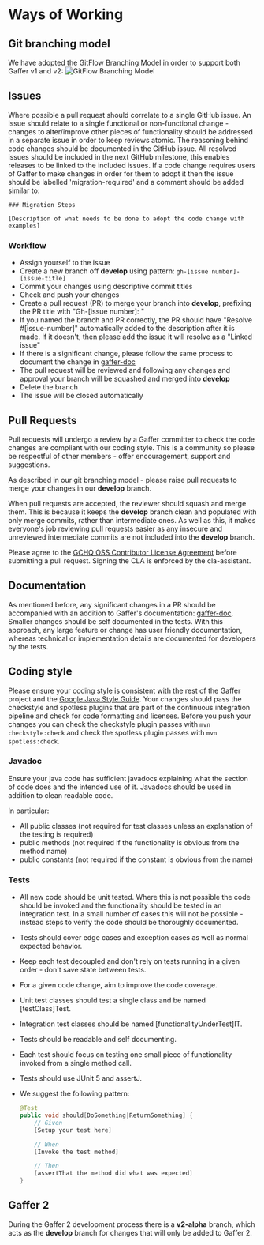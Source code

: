 # Ways of Working

## Git branching model
We have adopted the GitFlow Branching Model in order to support both Gaffer v1 and v2: ![GitFlow Branching Model](https://nvie.com/img/git-model@2x.png)

## Issues 
Where possible a pull request should correlate to a single GitHub issue. An issue should relate to a single functional or non-functional change - changes to alter/improve other pieces of functionality should be addressed in a separate issue in order to keep reviews atomic.
The reasoning behind code changes should be documented in the GitHub issue.
All resolved issues should be included in the next GitHub milestone, this enables releases to be linked to the included issues.
If a code change requires users of Gaffer to make changes in order for them to adopt it then the issue should be labelled 'migration-required' and a comment should be added similar to:

```
### Migration Steps

[Description of what needs to be done to adopt the code change with examples]
```

### Workflow
* Assign yourself to the issue
* Create a new branch off **develop** using pattern: `gh-[issue number]-[issue-title]`
* Commit your changes using descriptive commit titles
* Check and push your changes
* Create a pull request (PR) to merge your branch into **develop**, prefixing the PR title with "Gh-[issue number]: "
* If you named the branch and PR correctly, the PR should have "Resolve #[issue-number]" automatically added to the description after it is made. If it doesn't, then please add the issue it will resolve as a "Linked issue"
* If there is a significant change, please follow the same process to document the change in [gaffer-doc](https://github.com/gchq/gaffer-doc)
* The pull request will be reviewed and following any changes and approval your branch will be squashed and merged into **develop**
* Delete the branch
* The issue will be closed automatically

## Pull Requests
Pull requests will undergo a review by a Gaffer committer to check the code changes are compliant with our coding style. This is a community so please be respectful of other members - offer encouragement, support and suggestions. 

As described in our git branching model - please raise pull requests to merge your changes in our **develop** branch.

When pull requests are accepted, the reviewer should squash and merge them. This is because it keeps the **develop** branch clean and populated with only merge commits, rather than intermediate ones. As well as this, it makes everyone's job reviewing pull requests easier as any insecure and unreviewed intermediate commits are not included into the **develop** branch.

Please agree to the [GCHQ OSS Contributor License Agreement](https://github.com/GovernmentCommunicationsHeadquarters/Gaffer/wiki/GCHQ-OSS-Contributor-License-Agreement-V1.0) before submitting a pull request. Signing the CLA is enforced by the cla-assistant.

## Documentation
As mentioned before, any significant changes in a PR should be accompanied with an addition to Gaffer's documentation: [gaffer-doc](https://github.com/gchq/gaffer-doc).
Smaller changes should be self documented in the tests. With this approach, any large feature or change has user friendly documentation, whereas technical or implementation details are documented for developers by the tests.

## Coding style
Please ensure your coding style is consistent with the rest of the Gaffer project and the [Google Java Style Guide](https://google.github.io/styleguide/javaguide.html). Your changes should pass the checkstyle and spotless plugins that are part of the continuous integration pipeline and check for code formatting and licenses. Before you push your changes you can check the checkstyle plugin passes with `mvn checkstyle:check` and check the spotless plugin passes with `mvn spotless:check`.

### Javadoc
Ensure your java code has sufficient javadocs explaining what the section of code does and the intended use of it. Javadocs should be used in addition to clean readable code.

In particular:
* All public classes (not required for test classes unless an explanation of the testing is required)
* public methods (not required if the functionality is obvious from the method name)
* public constants (not required if the constant is obvious from the name)

### Tests
* All new code should be unit tested. Where this is not possible the code should be invoked and the functionality should be tested in an integration test. In a small number of cases this will not be possible - instead steps to verify the code should be thoroughly documented.
* Tests should cover edge cases and exception cases as well as normal expected behavior.
* Keep each test decoupled and don't rely on tests running in a given order - don't save state between tests.
* For a given code change, aim to improve the code coverage.
* Unit test classes should test a single class and be named [testClass]Test.
* Integration test classes should be named [functionalityUnderTest]IT.
* Tests should be readable and self documenting.
* Each test should focus on testing one small piece of functionality invoked from a single method call.
* Tests should use JUnit 5 and assertJ.
* We suggest the following pattern:

  ```java
  @Test
  public void should[DoSomething|ReturnSomething] {
      // Given
      [Setup your test here]

      // When
      [Invoke the test method]

      // Then
      [assertThat the method did what was expected]
  }
  ```

## Gaffer 2
During the Gaffer 2 development process there is a **v2-alpha** branch, which acts as the **develop** branch for changes that will only be added to Gaffer 2.
